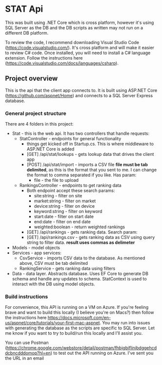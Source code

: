 # STAT Api

This was built using .NET Core which is cross platform, however it's using SQL Server as the DB and the DB scripts as written may not run on a different DB platform.

To review the code, I recommend downloading Visual Studio Code (https://code.visualstudio.com/). It's cross platform and will make it easier to review C# code. Once installed, you will need to install a C# language extension. Follow the instructions here (https://code.visualstudio.com/docs/languages/csharp).

## Project overview
This is the api that the client app connects to. It is built using ASP.NET Core (https://github.com/aspnet/Home) and connects to a SQL Server Express database. 

### General project structure
There are 4 folders in this project:

* Stat - this is the web api. It has two controllers that handle requests:
  * StatController - endpoints for general functionality
    * things get kicked off in Startup.cs. This is where middleware to ASP.NET Core is added
    * [GET] /api/stat/lookups - gets lookup data that drives the client app
    * [POST] /api/stat/import - imports a CSV file **file must be tab delimited**, as this is the format that you sent to me. I can change the format to comma separated if you like. Has param:
      * file - the file to upload
  * RankingsController - endpoints to get ranking data
    * Both endpoint accept these search params:
      * site:string - filter on site
      * market:string - filter on market
      * device:string - filter on device
      * keyword:string - filter on keyword
      * start:date - filter on start date
      * end:date - filter on end date
      * weighted:boolean - return weighted rankings
    * [GET] /api/rankings - gets ranking data. Search param:
    * [GET] /api/rankings.csv - gets ranking data as CSV using query string to filter data. **result uses commas as delimeter**
* Models - model objects
* Services - app services:
  * CsvService - imports CSV data to the database. As mentioned above, CSV must be tab delimited
  * RankingService - gets ranking data using filters
* Data - data layer. Abstracts database. Uses EF Core to generate DB schema and handle any updates to schema. StatContext is used to interact with the DB using model objects.

### Build instructions
For convenience, this API is running on a VM on Azure. If you're feeling brave and want to build this locally (I believe you're on Macs?) then follow the instructions here https://docs.microsoft.com/en-us/aspnet/core/tutorials/your-first-mac-aspnet. You may run into issues with generating the database as the scripts are specific to SQL Server. Let me know if you want to try to build/run this locally and I'll assist you.

You can use Postman (https://chrome.google.com/webstore/detail/postman/fhbjgbiflinjbdggehcddcbncdddomop?hl=en) to test out the API running on Azure. I've sent you the URL in an email
